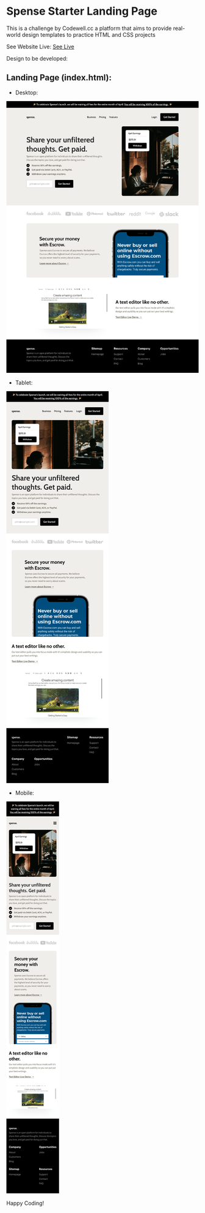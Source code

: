 # Spense Starter Landing Page

This is a challenge by Codewell.cc a platform that aims to provide real-world design templates to practice HTML and CSS projects


See Website Live: [See Live](https://lahmar.me/spense-starter/)


Design to be developed:

## Landing Page (index.html):

- Desktop:

![Alt text](./design/landing-page-desktop-view.png "desktop image")

- Tablet:

![Alt text](./design/landing-page-tablet-view.png "tablet image")

- Mobile:

![Alt text](./design/landing-page-mobile-view.png "mobile image")


Happy Coding!